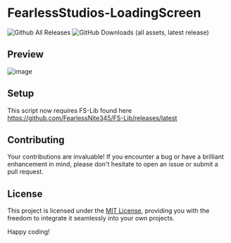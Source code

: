 # FearlessStudios-LoadingScreen

![Github All Releases](https://img.shields.io/github/downloads/FearlessNite345/FS-loadingscreen/total.svg?style=for-the-badge)
![GitHub Downloads (all assets, latest release)](https://img.shields.io/github/downloads/fearlessnite345/fs-loadingscreen/latest/total?style=for-the-badge)

## Preview
![image](https://github.com/FearlessNite345/FearlessStudios-LoadingScreen/assets/110247392/bca2d10b-92a8-4fe1-8071-0b4fd6046943)

## Setup
This script now requires FS-Lib found here
https://github.com/FearlessNite345/FS-Lib/releases/latest

## Contributing

Your contributions are invaluable! If you encounter a bug or have a brilliant enhancement in mind, please don't hesitate to open an issue or submit a pull request.

## License

This project is licensed under the [MIT License](LICENSE), providing you with the freedom to integrate it seamlessly into your own projects.

Happy coding!
